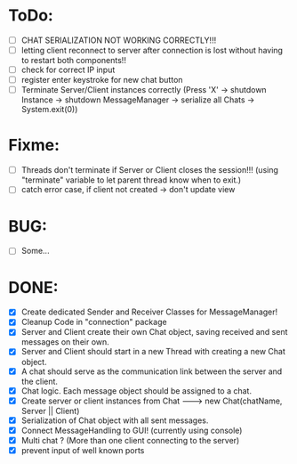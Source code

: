 # ToDo:
- [ ] CHAT SERIALIZATION NOT WORKING CORRECTLY!!!
- [ ] letting client reconnect to server after connection is lost without having to restart both components!!
- [ ] check for correct IP input
- [ ] register enter keystroke for new chat button
- [ ] Terminate Server/Client instances correctly (Press 'X' -> shutdown Instance -> shutdown MessageManager -> serialize all Chats -> System.exit(0))

# Fixme:
- [ ] Threads don't terminate if Server or Client closes the session!!! (using "terminate" variable to let parent thread know when to exit.)
- [ ] catch error case, if client not created -> don't update view

# BUG:
- [ ] Some...

# DONE:
- [x] Create dedicated Sender and Receiver Classes for MessageManager!
- [x] Cleanup Code in "connection" package
- [x] Server and Client create their own Chat object, saving received and sent messages on their own.
- [x] Server and Client should start in a new Thread with creating a new Chat object.
- [x] A chat should serve as the communication link between the server and the client.
- [x] Chat logic. Each message object should be assigned to a chat.
- [x] Create server or client instances from Chat ---> new Chat(chatName, Server || Client)
- [x] Serialization of Chat object with all sent messages.
- [x] Connect MessageHandling to GUI! (currently using console)
- [x] Multi chat ? (More than one client connecting to the server)
- [x] prevent input of well known ports